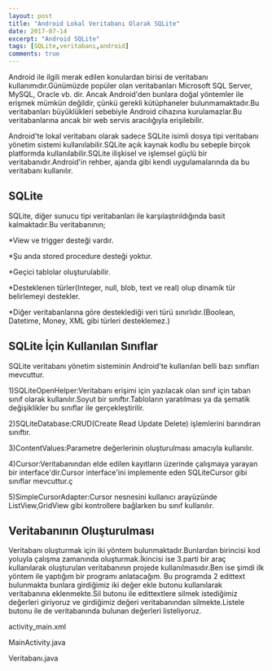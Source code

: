 ```yaml
---
layout: post
title: "Android Lokal Veritabanı Olarak SQLite"
date: 2017-07-14
excerpt: "Android SQLite"
tags: [SQLite,veritabanı,android]
comments: true
---
```

Android ile ilgili merak edilen konulardan birisi de veritabanı kullanımıdır.Günümüzde popüler olan veritabanları Microsoft SQL Server, MySQL, Oracle vb. dir.
Ancak Android'den bunlara doğal yöntemler ile erişmek mümkün değildir, çünkü gerekli kütüphaneler bulunmamaktadır.Bu veritabanları büyüklükleri sebebiyle
Android cihazına kurulamazlar.Bu veritabanlarına ancak bir web servis aracılığıyla erişilebilir.

Android'te lokal veritabanı olarak sadece SQLite isimli dosya tipi veritabanı yönetim sistemi kullanılabilir.SQLite açık kaynak kodlu bu sebeple
birçok platformda kullanılabilir.SQLite ilişkisel ve işlemsel güçlü bir veritabanıdır.Android'in rehber, ajanda gibi kendi uygulamalarında da bu veritabanı
kullanılır.

## SQLite

SQLite, diğer sunucu tipi veritabanları ile karşılaştırıldığında basit kalmaktadır.Bu veritabanının;

*View ve trigger desteği vardır.

*Şu anda stored procedure desteği yoktur.

*Geçici tablolar oluşturulabilir.

*Desteklenen türler(Integer, null, blob, text ve real) olup dinamik tür belirlemeyi destekler.

*Diğer veritabanlarına göre desteklediği veri türü sınırlıdır.(Boolean, Datetime, Money, XML gibi türleri desteklemez.)

## SQLite İçin Kullanılan Sınıflar

SQLite veritabanı yönetim sisteminin Android'te kullanılan belli bazı sınıfları mevcuttur.

1)SQLiteOpenHelper:Veritabanı erişimi için yazılacak olan sınıf için taban sınıf olarak kullanılır.Soyut bir sınıftır.Tabloların yaratılması ya da
şematik değişiklikler bu sınıflar ile gerçekleştirilir.

2)SQLiteDatabase:CRUD(Create Read Update Delete) işlemlerini barındıran sınıftır.

3)ContentValues:Parametre değerlerinin oluşturulması amacıyla kullanılır.

4)Cursor:Veritabanından elde edilen kayıtların üzerinde çalışmaya yarayan bir interface'dir.Cursor interface'ini implemente eden SQLiteCursor
gibi sınıflar mevcuttur.ç

5)SimpleCursorAdapter:Cursor nesnesini kullanıcı arayüzünde ListView,GridView gibi kontrollere bağlarken bu sınıf kullanılır.

## Veritabanının Oluşturulması

Veritabanı oluşturmak için iki yöntem bulunmaktadır.Bunlardan birincisi kod yoluyla çalışma zamanında oluşturmak.İkincisi ise 3.parti bir araç
kullanılarak oluşturulan veritabanının projede kullanılmasıdır.Ben ise şimdi ilk yöntem ile yaptığım bir programı anlatacağım.
Bu programda 2 edittext bulunmakta bunlara girdiğimiz iki değer ekle butonu kullanılarak veritabanına eklenmekte.Sil butonu ile edittextlere silmek 
istediğimiz değerleri giriyoruz ve girdiğimiz değeri veritabanından silmekte.Listele butonu ile de veritabanında bulunan değerleri listeliyoruz.

activity_main.xml
<script src="https://gist.github.com/alikaraca/3792636b36f96ba74ffb5498e073699d.js"></script>

MainActivity.java
<script src="https://gist.github.com/alikaraca/43b12a9001754b31cf95b3ec3ec304e8.js"></script>

Veritabanı.java
<script src="https://gist.github.com/alikaraca/71830c4b4e95a6f9e2b5981d80dfe184.js"></script>


